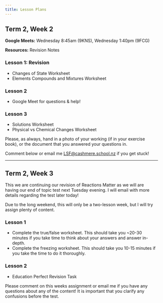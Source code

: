 ```yaml
---
title: Lesson Plans
---
```


## Term 2, Week 2

__Google Meets:__ Wednesday 8:45am (9KNS), Wednesday 1:40pm (9FCG)

__Resources:__ Revision Notes

### Lesson 1: Revision

- Changes of State Worksheet
- Elements Compounds and Mixtures Worksheet

### Lesson 2

- Google Meet for questions & help!

### Lesson 3

- Solutions Worksheet
- Physical vs Chemical Changes Worksheet

Please, as always, hand in a photo of your working (if in your exercise book), or the document that you answered your questions in.

Comment below or email me LSF@cashmere.school.nz if you get stuck!

---

## Term 2, Week 3

This we are continuing our revision of Reactions Matter as we will are having our end of topic test next Tuesday evening. I will email with more details regarding the test later today!

Due to the long weekend, this will only be a two-lesson week, but I will try assign plenty of content.

### Lesson 1

- Complete the true/false worksheet. This should take you ~20-30 minutes if you take time to think about your answers and answer in-depth.
- Complete the freezing worksheet. This should take you 10-15 minutes if you take the time to do it thoroughly.

### Lesson 2

- Education Perfect Revision Task

Please comment on this weeks assignment or email me if you have any questions about any of the content! It is important that you clarify any confusions before the test.